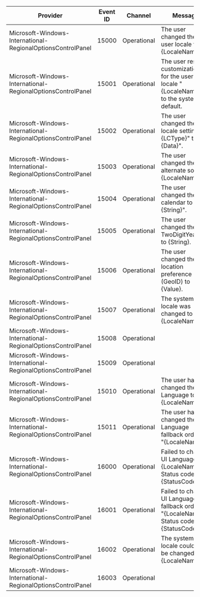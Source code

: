 Provider                                                     |  Event ID  |  Channel      |  Message
-------------------------------------------------------------|------------|---------------|----------------------------------------------------------------------------------------------
Microsoft-Windows-International-RegionalOptionsControlPanel  |  15000     |  Operational  |  The user changed their user locale to "{LocaleName}".
Microsoft-Windows-International-RegionalOptionsControlPanel  |  15001     |  Operational  |  The user reset all customizations for the user locale "{LocaleName}" to the system default.
Microsoft-Windows-International-RegionalOptionsControlPanel  |  15002     |  Operational  |  The user changed the user locale setting "{LCType}" to "{Data}".
Microsoft-Windows-International-RegionalOptionsControlPanel  |  15003     |  Operational  |  The user changed their alternate sort to "{LocaleName}".
Microsoft-Windows-International-RegionalOptionsControlPanel  |  15004     |  Operational  |  The user changed their calendar to "{String}".
Microsoft-Windows-International-RegionalOptionsControlPanel  |  15005     |  Operational  |  The user changed their TwoDigitYearMax to {String}.
Microsoft-Windows-International-RegionalOptionsControlPanel  |  15006     |  Operational  |  The user changed their location preference (GeoID) to {Value}.
Microsoft-Windows-International-RegionalOptionsControlPanel  |  15007     |  Operational  |  The system locale was changed to "{LocaleName}".
Microsoft-Windows-International-RegionalOptionsControlPanel  |  15008     |  Operational  |
Microsoft-Windows-International-RegionalOptionsControlPanel  |  15009     |  Operational  |
Microsoft-Windows-International-RegionalOptionsControlPanel  |  15010     |  Operational  |  The user has changed their UI Language to "{LocaleName}".
Microsoft-Windows-International-RegionalOptionsControlPanel  |  15011     |  Operational  |  The user has changed their UI Language fallback order to "{LocaleName}".
Microsoft-Windows-International-RegionalOptionsControlPanel  |  16000     |  Operational  |  Failed to change UI Language to "{LocaleName}". Status code is: {StatusCode}.
Microsoft-Windows-International-RegionalOptionsControlPanel  |  16001     |  Operational  |  Failed to change UI Language fallback order to "{LocaleName}". Status code is: {StatusCode}.
Microsoft-Windows-International-RegionalOptionsControlPanel  |  16002     |  Operational  |  The system locale could not be changed to "{LocaleName}".
Microsoft-Windows-International-RegionalOptionsControlPanel  |  16003     |  Operational  |